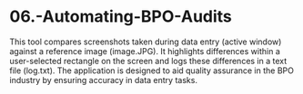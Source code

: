 # 06.-Automating-BPO-Audits
This tool compares screenshots taken during data entry (active window) against a reference image (image.JPG). It highlights differences within a user-selected rectangle on the screen and logs these differences in a text file (log.txt). The application is designed to aid quality assurance in the BPO industry by ensuring accuracy in data entry tasks.
